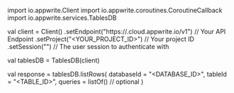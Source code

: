 import io.appwrite.Client
import io.appwrite.coroutines.CoroutineCallback
import io.appwrite.services.TablesDB

val client = Client()
    .setEndpoint("https://<REGION>.cloud.appwrite.io/v1") // Your API Endpoint
    .setProject("<YOUR_PROJECT_ID>") // Your project ID
    .setSession("") // The user session to authenticate with

val tablesDB = TablesDB(client)

val response = tablesDB.listRows(
    databaseId = "<DATABASE_ID>",
    tableId = "<TABLE_ID>",
    queries = listOf() // optional
)

